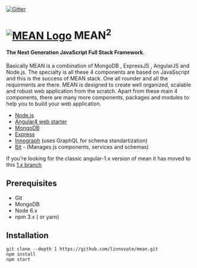 [![Gitter](https://badges.gitter.im/JoinChat.svg)](https://gitter.im/linnovate/mean?utm_source=badge&utm_medium=badge&utm_campaign=pr-badge)

# [![MEAN Logo](http://mean.io/wp-content/themes/twentysixteen-child/images/meanlogo.png)](http://mean.io/) MEAN<sup>2</sup>

#### The Next Generation JavaScript Full Stack Framework.

Basically MEAN is a combination of MongoDB , ExpressJS , AngularJS and Node.js. The specialty is all these 4 components are based on JavaSscript and this is the success of MEAN stack. One all rounder and all the requirments are there. MEAN is designed to create well organized, scalable and robust web application from the scratch. Apart from these main 4 components, there are many more components, packages and modules to help you to build your web application.

* [Node.js](https://nodejs.org/en/)
* [Angular4 web starter](https://github.com/AngularClass/angular-starter)
* [MongoDB](https://www.mongodb.com)
* [Express](https://expressjs.com/)
* [Innograph](https://github.com/linnovate/innograph) (uses GraphQL for schema standartization)
* [Bit](https://bitsrc.io/) - (Manages js components, services and schemas)

If you're looking for the classic angular-1.x version of mean it has moved to this [1.x branch](https://github.com/linnovate/mean/tree/1.x) 

## Prerequisites

* Git
* MongoDB
* Node 6.x
* npm 3.x ( or yarn)

## Installation

```
git clone --depth 1 https://github.com/linnovate/mean.git  
npm install  
npm start  
```
